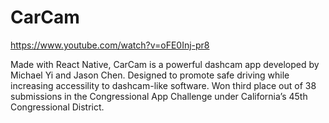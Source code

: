# CarCam

https://www.youtube.com/watch?v=oFE0Inj-pr8

Made with React Native, CarCam is a powerful dashcam app developed by Michael Yi and Jason Chen. Designed to promote safe driving while increasing accessility to dashcam-like software. Won third place out of 38 submissions in the Congressional App Challenge under California’s 45th Congressional District.
